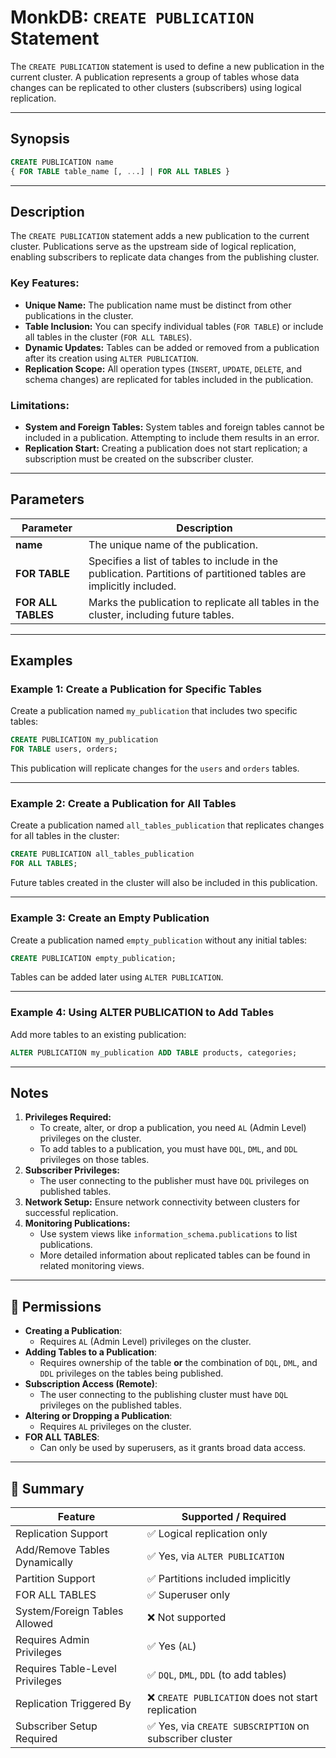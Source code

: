 # MonkDB: `CREATE PUBLICATION` Statement

The `CREATE PUBLICATION` statement is used to define a new publication in the current cluster. A publication represents a group of tables whose data changes can be replicated to other clusters (subscribers) using logical replication.

---

## Synopsis

```sql
CREATE PUBLICATION name
{ FOR TABLE table_name [, ...] | FOR ALL TABLES }
```

---

## Description

The `CREATE PUBLICATION` statement adds a new publication to the current cluster. Publications serve as the upstream side of logical replication, enabling subscribers to replicate data changes from the publishing cluster.

### Key Features:
- **Unique Name:** The publication name must be distinct from other publications in the cluster.
- **Table Inclusion:** You can specify individual tables (`FOR TABLE`) or include all tables in the cluster (`FOR ALL TABLES`).
- **Dynamic Updates:** Tables can be added or removed from a publication after its creation using `ALTER PUBLICATION`.
- **Replication Scope:** All operation types (`INSERT`, `UPDATE`, `DELETE`, and schema changes) are replicated for tables included in the publication.

### Limitations:
- **System and Foreign Tables:** System tables and foreign tables cannot be included in a publication. Attempting to include them results in an error.
- **Replication Start:** Creating a publication does not start replication; a subscription must be created on the subscriber cluster.

---

## Parameters

| Parameter       | Description                                                                 |
|-----------------|-----------------------------------------------------------------------------|
| **name**        | The unique name of the publication.                                        |
| **FOR TABLE**   | Specifies a list of tables to include in the publication. Partitions of partitioned tables are implicitly included. |
| **FOR ALL TABLES** | Marks the publication to replicate all tables in the cluster, including future tables. |

---

## Examples

### Example 1: Create a Publication for Specific Tables
Create a publication named `my_publication` that includes two specific tables:

```sql
CREATE PUBLICATION my_publication
FOR TABLE users, orders;
```

This publication will replicate changes for the `users` and `orders` tables.

---

### Example 2: Create a Publication for All Tables
Create a publication named `all_tables_publication` that replicates changes for all tables in the cluster:

```sql
CREATE PUBLICATION all_tables_publication
FOR ALL TABLES;
```

Future tables created in the cluster will also be included in this publication.

---

### Example 3: Create an Empty Publication
Create a publication named `empty_publication` without any initial tables:

```sql
CREATE PUBLICATION empty_publication;
```

Tables can be added later using `ALTER PUBLICATION`.

---

### Example 4: Using ALTER PUBLICATION to Add Tables
Add more tables to an existing publication:

```sql
ALTER PUBLICATION my_publication ADD TABLE products, categories;
```

---

## Notes

1. **Privileges Required:** 
   - To create, alter, or drop a publication, you need `AL` (Admin Level) privileges on the cluster.
   - To add tables to a publication, you must have `DQL`, `DML`, and `DDL` privileges on those tables.
2. **Subscriber Privileges:** 
   - The user connecting to the publisher must have `DQL` privileges on published tables.
3. **Network Setup:** Ensure network connectivity between clusters for successful replication.
4. **Monitoring Publications:** 
   - Use system views like `information_schema.publications` to list publications.
   - More detailed information about replicated tables can be found in related monitoring views.

---

## 🔐 Permissions

- **Creating a Publication**:
  - Requires `AL` (Admin Level) privileges on the cluster.
- **Adding Tables to a Publication**:
  - Requires ownership of the table **or** the combination of `DQL`, `DML`, and `DDL` privileges on the tables being published.
- **Subscription Access (Remote)**:
  - The user connecting to the publishing cluster must have `DQL` privileges on the published tables.
- **Altering or Dropping a Publication**:
  - Requires `AL` privileges on the cluster.
- **FOR ALL TABLES**:
  - Can only be used by superusers, as it grants broad data access.

---

## 🏁 Summary

| Feature                          | Supported / Required                                                  |
|----------------------------------|------------------------------------------------------------------------|
| Replication Support              | ✅ Logical replication only                                            |
| Add/Remove Tables Dynamically    | ✅ Yes, via `ALTER PUBLICATION`                                       |
| Partition Support                | ✅ Partitions included implicitly                                      |
| FOR ALL TABLES                   | ✅ Superuser only                                                     |
| System/Foreign Tables Allowed    | ❌ Not supported                                                      |
| Requires Admin Privileges        | ✅ Yes (`AL`)                                                         |
| Requires Table-Level Privileges  | ✅ `DQL`, `DML`, `DDL` (to add tables)                                |
| Replication Triggered By         | ❌ `CREATE PUBLICATION` does not start replication                    |
| Subscriber Setup Required        | ✅ Yes, via `CREATE SUBSCRIPTION` on subscriber cluster                |

